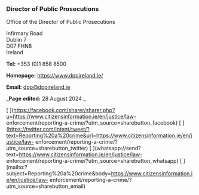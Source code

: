 ###  Director of Public Prosecutions

Office of the Director of Public Prosecutions

Infirmary Road  
Dublin 7  
D07 FHN8  
Ireland

**Tel:** +353 (0)1 858 8500

**Homepage:** [ https://www.dppireland.ie/ ](https://www.dppireland.ie/)

**Email:** [ dpp@dppireland.ie ](mailto:dpp@dppireland.ie)

_**Page edited:** 28 August 2024 _

[
](https://facebook.com/sharer/sharer.php?u=https://www.citizensinformation.ie/en/justice/law-
enforcement/reporting-a-crime/?utm_source=sharebutton_facebook) [
](https://twitter.com/intent/tweet/?text=Reporting%20a%20crime&url=https://www.citizensinformation.ie/en/justice/law-
enforcement/reporting-a-crime/?utm_source=sharebutton_twitter) [
](whatsapp://send?text=https://www.citizensinformation.ie/en/justice/law-
enforcement/reporting-a-crime/?utm_source=sharebutton_whatsapp) [
](mailto:?subject=Reporting%20a%20crime&body=https://www.citizensinformation.ie/en/justice/law-
enforcement/reporting-a-crime/?utm_source=sharebutton_email) [
](javascript:void\(0\))
